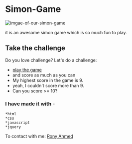 # Simon-Game

![imgae-of-our-simon-game](https://imgur.com/Rw8luhV.png)

 it is an awesome simon game which is so much fun to play.

## Take the challenge

Do you love challenge? Let's do a challenge: 
 - [play the game](https://ronyahmed1200.github.io/Simon-Game/)
 - and score as much as you can
 - My highest score in the game is 9.
 - yeah, I couldn't score more than 9.
 - Can you score >= 10? 

### I have made it with -
    *html
    *css
    *javascript
    *jquery

To contact with me: [Rony Ahmed](mailto:moshiourrahmanrony@gmail.com?subject=[Web%20Project]%20Make%20Me%20A%20Website)
